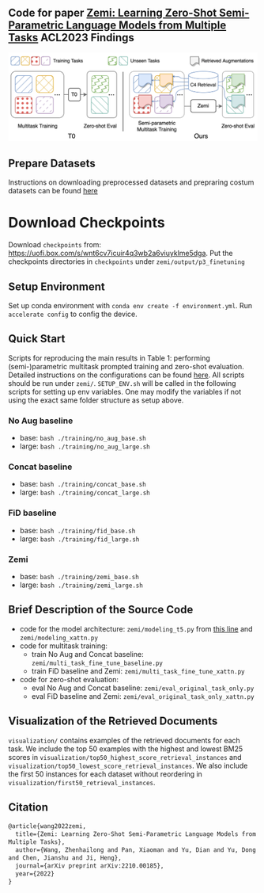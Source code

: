 
## Code for paper [Zemi: Learning Zero-Shot Semi-Parametric Language Models from Multiple Tasks](https://arxiv.org/abs/2210.00185) ACL2023 Findings

![](overview.png)

## Prepare Datasets
Instructions on downloading preprocessed datasets and prepraring costum datasets can be found [here](./data/README.md)  

# Download Checkpoints
Download `checkpoints` from: https://uofi.box.com/s/wnt6cv7icuir4q3wb2a6viuyklme5dga. Put the checkpoints directories in `checkpoints` under `zemi/output/p3_finetuning`

## Setup Environment
Set up conda environment with `conda env create -f environment.yml`.
Run `accelerate config` to config the device.

## Quick Start
Scripts for reproducing the main results in Table 1: performing (semi-)parametric multitask prompted training and zero-shot evaluation. Detailed instructions on the configurations can be found [here](./zemi/training/README.md).
All scripts should be run under `zemi/`.  `SETUP_ENV.sh` will be called in the following scripts for setting up env variables. One may modify the variables if not using the exact same folder structure as setup above.

### No Aug baseline 
- base: `bash ./training/no_aug_base.sh`
- large: `bash ./training/no_aug_large.sh`
### Concat baseline
- base: `bash ./training/concat_base.sh`
- large: `bash ./training/concat_large.sh`
### FiD baseline
- base: `bash ./training/fid_base.sh`
- large: `bash ./training/fid_large.sh`
### Zemi
- base: `bash ./training/zemi_base.sh`
- large: `bash ./training/zemi_large.sh`

## Brief Description of the Source Code
- code for the model architecture: `zemi/modeling_t5.py` from [this line](https://github.com/MikeWangWZHL/Zemi/blob/8887b712526a0eccc1e9325c1da6a9eef9f0444b/zemi/modeling_t5.py#L1875) and `zemi/modeling_xattn.py`
- code for multitask training: 
    - train No Aug and Concat baseline: `zemi/multi_task_fine_tune_baseline.py`
    - train FiD baseline and Zemi: `zemi/multi_task_fine_tune_xattn.py`
- code for zero-shot evaluation: 
    - eval No Aug and Concat baseline: `zemi/eval_original_task_only.py`
    - eval FiD baseline and Zemi: `zemi/eval_original_task_only_xattn.py`

## Visualization of the Retrieved Documents
`visualization/` contains examples of the retrieved documents for each task. We include the top 50 examples with the highest and lowest BM25 scores in `visualization/top50_highest_score_retrieval_instances` and `visualization/top50_lowest_score_retrieval_instances`. We also include the first 50 instances for each dataset without reordering in `visualization/first50_retrieval_instances`. 

## Citation
```
@article{wang2022zemi,
  title={Zemi: Learning Zero-Shot Semi-Parametric Language Models from Multiple Tasks},
  author={Wang, Zhenhailong and Pan, Xiaoman and Yu, Dian and Yu, Dong and Chen, Jianshu and Ji, Heng},
  journal={arXiv preprint arXiv:2210.00185},
  year={2022}
}
```
